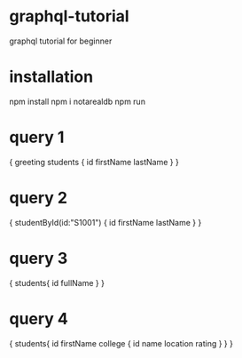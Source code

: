 # graphql-tutorial

graphql tutorial for beginner

# installation

npm install
npm i notarealdb
npm run

# query 1

{
greeting
students {
id
firstName
lastName
}
}

# query 2

{
 studentById(id:"S1001") {
id
firstName
lastName
}
}

# query 3

{
students{
id
fullName
}
}

# query 4

{
students{
id
firstName
college {
id
name
location
rating
}
}
}
